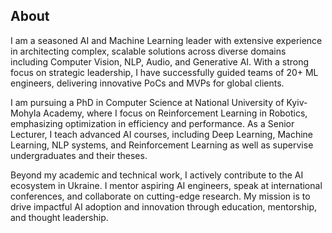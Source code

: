 ## About

I am a seasoned AI and Machine Learning leader with extensive experience in architecting complex, scalable solutions across diverse domains including Computer Vision, NLP, Audio, and Generative AI. With a strong focus on strategic leadership, I have successfully guided teams of 20+ ML engineers, delivering innovative PoCs and MVPs for global clients.

I am pursuing a PhD in Computer Science at National University of Kyiv-Mohyla Academy, where I focus on Reinforcement Learning in Robotics, emphasizing optimization in efficiency and performance. As a Senior Lecturer, I teach advanced AI courses, including Deep Learning, Machine Learning, NLP systems, and Reinforcement Learning as well as supervise undergraduates and their theses.

Beyond my academic and technical work, I actively contribute to the AI ecosystem in Ukraine. I mentor aspiring AI engineers, speak at international conferences, and collaborate on cutting-edge research. My mission is to drive impactful AI adoption and innovation through education, mentorship, and thought leadership.
